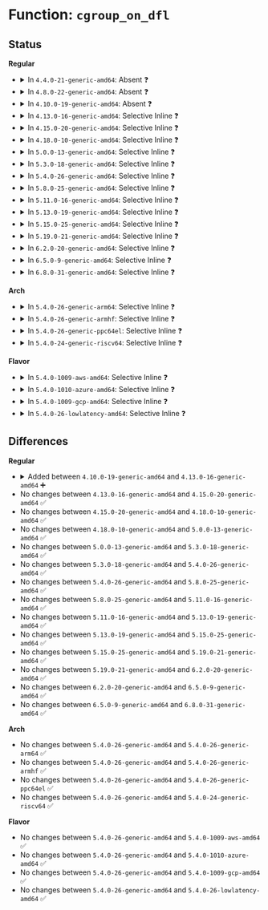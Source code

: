 # Function: <code>cgroup_on_dfl</code>

## Status
<b>Regular</b>
<ul>
<li>
<details>
<summary>In <code>4.4.0-21-generic-amd64</code>: Absent ❓</summary>

```json
{
  "name": "cgroup_on_dfl",
  "collision_type": "Unique Static",
  "inline_type": "Full",
  "funcs": [
    {
      "addr": 0,
      "name": "cgroup_on_dfl",
      "external": false,
      "loc": "kernel/cgroup.c:308",
      "file": "kernel/cgroup.c",
      "inline": "not declared, inlined",
      "caller_inline": [],
      "caller_func": []
    }
  ],
  "symbols": []
}
```
</details>
</li>
<li>
<details>
<summary>In <code>4.8.0-22-generic-amd64</code>: Absent ❓</summary>

```json
{
  "name": "cgroup_on_dfl",
  "collision_type": "Unique Static",
  "inline_type": "Full",
  "funcs": [
    {
      "addr": 18446744071580003718,
      "name": "cgroup_on_dfl",
      "external": false,
      "loc": "kernel/cgroup.c:325",
      "file": "kernel/cgroup.c",
      "inline": "not declared, inlined",
      "caller_inline": [
        "kernel/cgroup.c:cgroup_pidlist_next",
        "kernel/cgroup.c:cgroup_rename"
      ],
      "caller_func": []
    }
  ],
  "symbols": []
}
```
</details>
</li>
<li>
<details>
<summary>In <code>4.10.0-19-generic-amd64</code>: Absent ❓</summary>

```json
{
  "name": "cgroup_on_dfl",
  "collision_type": "Unique Static",
  "inline_type": "Full",
  "funcs": [
    {
      "addr": 18446744071580036163,
      "name": "cgroup_on_dfl",
      "external": false,
      "loc": "kernel/cgroup.c:328",
      "file": "kernel/cgroup.c",
      "inline": "not declared, inlined",
      "caller_inline": [
        "kernel/cgroup.c:cgroup_pidlist_next"
      ],
      "caller_func": []
    }
  ],
  "symbols": []
}
```
</details>
</li>
<li>
<details>
<summary>In <code>4.13.0-16-generic-amd64</code>: Selective Inline ❓</summary>

```c
bool cgroup_on_dfl(const struct cgroup * cgrp)
```

```json
{
  "name": "cgroup_on_dfl",
  "collision_type": "Unique Global",
  "inline_type": "Selective",
  "funcs": [
    {
      "addr": 18446744071580056904,
      "name": "cgroup_on_dfl",
      "external": true,
      "loc": "kernel/cgroup/cgroup.c:283",
      "file": "kernel/cgroup/cgroup.c",
      "inline": "not declared, inlined",
      "caller_inline": [
        "kernel/cgroup/cgroup.c:cgroup_mkdir"
      ],
      "caller_func": [
        "kernel/cgroup/cgroup-v1.c:cgroup_transfer_tasks"
      ]
    }
  ],
  "symbols": [
    {
      "addr": 18446744071580041024,
      "name": "cgroup_on_dfl",
      "section": ".text",
      "bind": "STB_GLOBAL",
      "size": 25
    }
  ]
}
```
</details>
</li>
<li>
<details>
<summary>In <code>4.15.0-20-generic-amd64</code>: Selective Inline ❓</summary>

```c
bool cgroup_on_dfl(const struct cgroup * cgrp)
```

```json
{
  "name": "cgroup_on_dfl",
  "collision_type": "Unique Global",
  "inline_type": "Selective",
  "funcs": [
    {
      "addr": 18446744071580088544,
      "name": "cgroup_on_dfl",
      "external": true,
      "loc": "kernel/cgroup/cgroup.c:288",
      "file": "kernel/cgroup/cgroup.c",
      "inline": "not declared, inlined",
      "caller_inline": [],
      "caller_func": [
        "kernel/cgroup/cgroup-v1.c:cgroup_transfer_tasks"
      ]
    }
  ],
  "symbols": [
    {
      "addr": 18446744071580088544,
      "name": "cgroup_on_dfl",
      "section": ".text",
      "bind": "STB_GLOBAL",
      "size": 25
    }
  ]
}
```
</details>
</li>
<li>
<details>
<summary>In <code>4.18.0-10-generic-amd64</code>: Selective Inline ❓</summary>

```c
bool cgroup_on_dfl(const struct cgroup * cgrp)
```

```json
{
  "name": "cgroup_on_dfl",
  "collision_type": "Unique Global",
  "inline_type": "Selective",
  "funcs": [
    {
      "addr": 18446744071580170091,
      "name": "cgroup_on_dfl",
      "external": true,
      "loc": "kernel/cgroup/cgroup.c:291",
      "file": "kernel/cgroup/cgroup.c",
      "inline": "not declared, inlined",
      "caller_inline": [
        "kernel/cgroup/cgroup.c:cgroup_get_from_fd",
        "kernel/cgroup/cgroup.c:proc_cgroup_show",
        "kernel/cgroup/cgroup.c:proc_cgroup_show",
        "kernel/cgroup/cgroup.c:cgroup_mkdir",
        "kernel/cgroup/cgroup.c:cgroup_mkdir",
        "kernel/cgroup/cgroup.c:cgroup_mkdir",
        "kernel/cgroup/cgroup.c:init_and_link_css",
        "kernel/cgroup/cgroup.c:css_release_work_fn",
        "kernel/cgroup/cgroup.c:css_free_rwork_fn",
        "kernel/cgroup/cgroup.c:cgroup_addrm_files",
        "kernel/cgroup/cgroup.c:cgroup_addrm_files",
        "kernel/cgroup/cgroup.c:cgroup_attach_task",
        "kernel/cgroup/cgroup.c:css_populate_dir",
        "kernel/cgroup/cgroup.c:css_clear_dir",
        "kernel/cgroup/cgroup.c:cgroup_file_name",
        "kernel/cgroup/cgroup.c:find_css_set",
        "kernel/cgroup/cgroup.c:cgroup_control"
      ],
      "caller_func": [
        "kernel/cgroup/cgroup-v1.c:cgroup_transfer_tasks"
      ]
    }
  ],
  "symbols": [
    {
      "addr": 18446744071580147136,
      "name": "cgroup_on_dfl",
      "section": ".text",
      "bind": "STB_GLOBAL",
      "size": 25
    }
  ]
}
```
</details>
</li>
<li>
<details>
<summary>In <code>5.0.0-13-generic-amd64</code>: Selective Inline ❓</summary>

```c
bool cgroup_on_dfl(const struct cgroup * cgrp)
```

```json
{
  "name": "cgroup_on_dfl",
  "collision_type": "Unique Global",
  "inline_type": "Selective",
  "funcs": [
    {
      "addr": 18446744071580217995,
      "name": "cgroup_on_dfl",
      "external": true,
      "loc": "kernel/cgroup/cgroup.c:296",
      "file": "kernel/cgroup/cgroup.c",
      "inline": "not declared, inlined",
      "caller_inline": [
        "kernel/cgroup/cgroup.c:cgroup_get_from_fd",
        "kernel/cgroup/cgroup.c:proc_cgroup_show",
        "kernel/cgroup/cgroup.c:proc_cgroup_show",
        "kernel/cgroup/cgroup.c:cgroup_mkdir",
        "kernel/cgroup/cgroup.c:cgroup_mkdir",
        "kernel/cgroup/cgroup.c:cgroup_mkdir",
        "kernel/cgroup/cgroup.c:init_and_link_css",
        "kernel/cgroup/cgroup.c:css_release_work_fn",
        "kernel/cgroup/cgroup.c:css_free_rwork_fn",
        "kernel/cgroup/cgroup.c:cgroup_addrm_files",
        "kernel/cgroup/cgroup.c:cgroup_addrm_files",
        "kernel/cgroup/cgroup.c:cgroup_attach_task",
        "kernel/cgroup/cgroup.c:css_populate_dir",
        "kernel/cgroup/cgroup.c:css_clear_dir",
        "kernel/cgroup/cgroup.c:cgroup_file_name",
        "kernel/cgroup/cgroup.c:find_css_set",
        "kernel/cgroup/cgroup.c:cgroup_control"
      ],
      "caller_func": [
        "kernel/cgroup/cgroup-v1.c:cgroup_transfer_tasks"
      ]
    }
  ],
  "symbols": [
    {
      "addr": 18446744071580194736,
      "name": "cgroup_on_dfl",
      "section": ".text",
      "bind": "STB_GLOBAL",
      "size": 25
    }
  ]
}
```
</details>
</li>
<li>
<details>
<summary>In <code>5.3.0-18-generic-amd64</code>: Selective Inline ❓</summary>

```c
bool cgroup_on_dfl(const struct cgroup * cgrp)
```

```json
{
  "name": "cgroup_on_dfl",
  "collision_type": "Unique Global",
  "inline_type": "Selective",
  "funcs": [
    {
      "addr": 18446744071580266365,
      "name": "cgroup_on_dfl",
      "external": true,
      "loc": "kernel/cgroup/cgroup.c:298",
      "file": "kernel/cgroup/cgroup.c",
      "inline": "not declared, inlined",
      "caller_inline": [
        "kernel/cgroup/cgroup.c:cgroup_get_from_fd",
        "kernel/cgroup/cgroup.c:proc_cgroup_show",
        "kernel/cgroup/cgroup.c:proc_cgroup_show",
        "kernel/cgroup/cgroup.c:cgroup_create",
        "kernel/cgroup/cgroup.c:cgroup_create",
        "kernel/cgroup/cgroup.c:cgroup_create",
        "kernel/cgroup/cgroup.c:init_and_link_css",
        "kernel/cgroup/cgroup.c:css_release_work_fn",
        "kernel/cgroup/cgroup.c:css_free_rwork_fn",
        "kernel/cgroup/cgroup.c:cgroup_addrm_files",
        "kernel/cgroup/cgroup.c:cgroup_addrm_files",
        "kernel/cgroup/cgroup.c:css_populate_dir",
        "kernel/cgroup/cgroup.c:css_clear_dir",
        "kernel/cgroup/cgroup.c:cgroup_file_name",
        "kernel/cgroup/cgroup.c:find_css_set",
        "kernel/cgroup/cgroup.c:cgroup_control"
      ],
      "caller_func": [
        "kernel/cgroup/cgroup-v1.c:cgroup_transfer_tasks"
      ]
    }
  ],
  "symbols": [
    {
      "addr": 18446744071580241392,
      "name": "cgroup_on_dfl",
      "section": ".text",
      "bind": "STB_GLOBAL",
      "size": 25
    }
  ]
}
```
</details>
</li>
<li>
<details>
<summary>In <code>5.4.0-26-generic-amd64</code>: Selective Inline ❓</summary>

```c
bool cgroup_on_dfl(const struct cgroup * cgrp)
```

```json
{
  "name": "cgroup_on_dfl",
  "collision_type": "Unique Global",
  "inline_type": "Selective",
  "funcs": [
    {
      "addr": 18446744071580314669,
      "name": "cgroup_on_dfl",
      "external": true,
      "loc": "kernel/cgroup/cgroup.c:298",
      "file": "kernel/cgroup/cgroup.c",
      "inline": "not declared, inlined",
      "caller_inline": [
        "kernel/cgroup/cgroup.c:cgroup_get_from_fd",
        "kernel/cgroup/cgroup.c:proc_cgroup_show",
        "kernel/cgroup/cgroup.c:proc_cgroup_show",
        "kernel/cgroup/cgroup.c:cgroup_create",
        "kernel/cgroup/cgroup.c:cgroup_create",
        "kernel/cgroup/cgroup.c:cgroup_create",
        "kernel/cgroup/cgroup.c:init_and_link_css",
        "kernel/cgroup/cgroup.c:css_release_work_fn",
        "kernel/cgroup/cgroup.c:css_free_rwork_fn",
        "kernel/cgroup/cgroup.c:cgroup_addrm_files",
        "kernel/cgroup/cgroup.c:cgroup_addrm_files",
        "kernel/cgroup/cgroup.c:css_populate_dir",
        "kernel/cgroup/cgroup.c:css_clear_dir",
        "kernel/cgroup/cgroup.c:cgroup_file_name",
        "kernel/cgroup/cgroup.c:find_css_set",
        "kernel/cgroup/cgroup.c:cgroup_control"
      ],
      "caller_func": [
        "kernel/cgroup/cgroup-v1.c:cgroup_transfer_tasks"
      ]
    }
  ],
  "symbols": [
    {
      "addr": 18446744071580289568,
      "name": "cgroup_on_dfl",
      "section": ".text",
      "bind": "STB_GLOBAL",
      "size": 25
    }
  ]
}
```
</details>
</li>
<li>
<details>
<summary>In <code>5.8.0-25-generic-amd64</code>: Selective Inline ❓</summary>

```c
bool cgroup_on_dfl(const struct cgroup * cgrp)
```

```json
{
  "name": "cgroup_on_dfl",
  "collision_type": "Unique Global",
  "inline_type": "Selective",
  "funcs": [
    {
      "addr": 18446744071580386106,
      "name": "cgroup_on_dfl",
      "external": true,
      "loc": "kernel/cgroup/cgroup.c:291",
      "file": "kernel/cgroup/cgroup.c",
      "inline": "not declared, inlined",
      "caller_inline": [
        "kernel/cgroup/cgroup.c:cgroup_get_from_fd",
        "kernel/cgroup/cgroup.c:cgroup_css_set_fork",
        "kernel/cgroup/cgroup.c:cgroup_css_set_fork",
        "kernel/cgroup/cgroup.c:proc_cgroup_show",
        "kernel/cgroup/cgroup.c:proc_cgroup_show",
        "kernel/cgroup/cgroup.c:cgroup_create",
        "kernel/cgroup/cgroup.c:cgroup_create",
        "kernel/cgroup/cgroup.c:cgroup_create",
        "kernel/cgroup/cgroup.c:init_and_link_css",
        "kernel/cgroup/cgroup.c:css_release_work_fn",
        "kernel/cgroup/cgroup.c:css_free_rwork_fn",
        "kernel/cgroup/cgroup.c:cgroup_threads_write",
        "kernel/cgroup/cgroup.c:cgroup_procs_write",
        "kernel/cgroup/cgroup.c:cgroup_addrm_files",
        "kernel/cgroup/cgroup.c:cgroup_addrm_files",
        "kernel/cgroup/cgroup.c:css_populate_dir",
        "kernel/cgroup/cgroup.c:css_clear_dir",
        "kernel/cgroup/cgroup.c:cgroup_file_name",
        "kernel/cgroup/cgroup.c:link_css_set",
        "kernel/cgroup/cgroup.c:compare_css_sets"
      ],
      "caller_func": [
        "kernel/cgroup/cgroup-v1.c:cgroup_transfer_tasks"
      ]
    }
  ],
  "symbols": [
    {
      "addr": 18446744071580361104,
      "name": "cgroup_on_dfl",
      "section": ".text",
      "bind": "STB_GLOBAL",
      "size": 25
    }
  ]
}
```
</details>
</li>
<li>
<details>
<summary>In <code>5.11.0-16-generic-amd64</code>: Selective Inline ❓</summary>

```c
bool cgroup_on_dfl(const struct cgroup * cgrp)
```

```json
{
  "name": "cgroup_on_dfl",
  "collision_type": "Unique Global",
  "inline_type": "Selective",
  "funcs": [
    {
      "addr": 18446744071580373098,
      "name": "cgroup_on_dfl",
      "external": true,
      "loc": "kernel/cgroup/cgroup.c:288",
      "file": "kernel/cgroup/cgroup.c",
      "inline": "not declared, inlined",
      "caller_inline": [
        "kernel/cgroup/cgroup.c:cgroup_get_from_fd",
        "kernel/cgroup/cgroup.c:cgroup_css_set_fork",
        "kernel/cgroup/cgroup.c:cgroup_css_set_fork",
        "kernel/cgroup/cgroup.c:proc_cgroup_show",
        "kernel/cgroup/cgroup.c:proc_cgroup_show",
        "kernel/cgroup/cgroup.c:cgroup_create",
        "kernel/cgroup/cgroup.c:cgroup_create",
        "kernel/cgroup/cgroup.c:cgroup_create",
        "kernel/cgroup/cgroup.c:init_and_link_css",
        "kernel/cgroup/cgroup.c:css_release_work_fn",
        "kernel/cgroup/cgroup.c:css_free_rwork_fn",
        "kernel/cgroup/cgroup.c:cgroup_threads_write",
        "kernel/cgroup/cgroup.c:cgroup_procs_write",
        "kernel/cgroup/cgroup.c:cgroup_addrm_files",
        "kernel/cgroup/cgroup.c:cgroup_addrm_files",
        "kernel/cgroup/cgroup.c:css_populate_dir",
        "kernel/cgroup/cgroup.c:css_clear_dir",
        "kernel/cgroup/cgroup.c:cgroup_file_name",
        "kernel/cgroup/cgroup.c:link_css_set",
        "kernel/cgroup/cgroup.c:compare_css_sets"
      ],
      "caller_func": [
        "kernel/cgroup/cgroup-v1.c:cgroup_transfer_tasks"
      ]
    }
  ],
  "symbols": [
    {
      "addr": 18446744071580347872,
      "name": "cgroup_on_dfl",
      "section": ".text",
      "bind": "STB_GLOBAL",
      "size": 25
    }
  ]
}
```
</details>
</li>
<li>
<details>
<summary>In <code>5.13.0-19-generic-amd64</code>: Selective Inline ❓</summary>

```c
bool cgroup_on_dfl(const struct cgroup * cgrp)
```

```json
{
  "name": "cgroup_on_dfl",
  "collision_type": "Unique Global",
  "inline_type": "Selective",
  "funcs": [
    {
      "addr": 18446744071580375978,
      "name": "cgroup_on_dfl",
      "external": true,
      "loc": "kernel/cgroup/cgroup.c:288",
      "file": "kernel/cgroup/cgroup.c",
      "inline": "not declared, inlined",
      "caller_inline": [
        "kernel/cgroup/cgroup.c:cgroup_get_from_fd",
        "kernel/cgroup/cgroup.c:cgroup_css_set_fork",
        "kernel/cgroup/cgroup.c:proc_cgroup_show",
        "kernel/cgroup/cgroup.c:proc_cgroup_show",
        "kernel/cgroup/cgroup.c:cgroup_create",
        "kernel/cgroup/cgroup.c:cgroup_addrm_files",
        "kernel/cgroup/cgroup.c:cgroup_addrm_files",
        "kernel/cgroup/cgroup.c:cgroup_setup_root",
        "kernel/cgroup/cgroup.c:css_populate_dir",
        "kernel/cgroup/cgroup.c:css_clear_dir",
        "kernel/cgroup/cgroup.c:cgroup_file_name",
        "kernel/cgroup/cgroup.c:find_existing_css_set"
      ],
      "caller_func": [
        "kernel/cgroup/cgroup-v1.c:cgroup_transfer_tasks"
      ]
    }
  ],
  "symbols": [
    {
      "addr": 18446744071580350992,
      "name": "cgroup_on_dfl",
      "section": ".text",
      "bind": "STB_GLOBAL",
      "size": 25
    }
  ]
}
```
</details>
</li>
<li>
<details>
<summary>In <code>5.15.0-25-generic-amd64</code>: Selective Inline ❓</summary>

```c
bool cgroup_on_dfl(const struct cgroup * cgrp)
```

```json
{
  "name": "cgroup_on_dfl",
  "collision_type": "Unique Global",
  "inline_type": "Selective",
  "funcs": [
    {
      "addr": 18446744071580537242,
      "name": "cgroup_on_dfl",
      "external": true,
      "loc": "kernel/cgroup/cgroup.c:312",
      "file": "kernel/cgroup/cgroup.c",
      "inline": "not declared, inlined",
      "caller_inline": [
        "kernel/cgroup/cgroup.c:cgroup_get_from_fd",
        "kernel/cgroup/cgroup.c:cgroup_css_set_fork",
        "kernel/cgroup/cgroup.c:proc_cgroup_show",
        "kernel/cgroup/cgroup.c:proc_cgroup_show",
        "kernel/cgroup/cgroup.c:cgroup_create",
        "kernel/cgroup/cgroup.c:cgroup_addrm_files",
        "kernel/cgroup/cgroup.c:cgroup_addrm_files",
        "kernel/cgroup/cgroup.c:cgroup_setup_root",
        "kernel/cgroup/cgroup.c:css_populate_dir",
        "kernel/cgroup/cgroup.c:css_clear_dir",
        "kernel/cgroup/cgroup.c:cgroup_file_name",
        "kernel/cgroup/cgroup.c:find_existing_css_set"
      ],
      "caller_func": [
        "kernel/cgroup/cgroup-v1.c:cgroup_transfer_tasks"
      ]
    }
  ],
  "symbols": [
    {
      "addr": 18446744071580507776,
      "name": "cgroup_on_dfl",
      "section": ".text",
      "bind": "STB_GLOBAL",
      "size": 25
    }
  ]
}
```
</details>
</li>
<li>
<details>
<summary>In <code>5.19.0-21-generic-amd64</code>: Selective Inline ❓</summary>

```c
bool cgroup_on_dfl(const struct cgroup * cgrp)
```

```json
{
  "name": "cgroup_on_dfl",
  "collision_type": "Unique Global",
  "inline_type": "Selective",
  "funcs": [
    {
      "addr": 18446744071580734665,
      "name": "cgroup_on_dfl",
      "external": true,
      "loc": "kernel/cgroup/cgroup.c:313",
      "file": "kernel/cgroup/cgroup.c",
      "inline": "not declared, inlined",
      "caller_inline": [
        "kernel/cgroup/cgroup.c:cgroup_get_from_fd",
        "kernel/cgroup/cgroup.c:cgroup_css_set_fork",
        "kernel/cgroup/cgroup.c:proc_cgroup_show",
        "kernel/cgroup/cgroup.c:proc_cgroup_show",
        "kernel/cgroup/cgroup.c:cgroup_create",
        "kernel/cgroup/cgroup.c:cgroup_addrm_files",
        "kernel/cgroup/cgroup.c:cgroup_addrm_files",
        "kernel/cgroup/cgroup.c:cgroup_subtree_control_write",
        "kernel/cgroup/cgroup.c:cgroup_propagate_control",
        "kernel/cgroup/cgroup.c:cgroup_controllers_show",
        "kernel/cgroup/cgroup.c:css_populate_dir",
        "kernel/cgroup/cgroup.c:css_clear_dir",
        "kernel/cgroup/cgroup.c:cgroup_file_name",
        "kernel/cgroup/cgroup.c:link_css_set",
        "kernel/cgroup/cgroup.c:find_existing_css_set"
      ],
      "caller_func": [
        "kernel/cgroup/cgroup-v1.c:cgroup_transfer_tasks"
      ]
    }
  ],
  "symbols": [
    {
      "addr": 18446744071580704080,
      "name": "cgroup_on_dfl",
      "section": ".text",
      "bind": "STB_GLOBAL",
      "size": 31
    }
  ]
}
```
</details>
</li>
<li>
<details>
<summary>In <code>6.2.0-20-generic-amd64</code>: Selective Inline ❓</summary>

```c
bool cgroup_on_dfl(const struct cgroup * cgrp)
```

```json
{
  "name": "cgroup_on_dfl",
  "collision_type": "Unique Global",
  "inline_type": "Selective",
  "funcs": [
    {
      "addr": 18446744071581010611,
      "name": "cgroup_on_dfl",
      "external": true,
      "loc": "kernel/cgroup/cgroup.c:318",
      "file": "kernel/cgroup/cgroup.c",
      "inline": "not declared, inlined",
      "caller_inline": [
        "kernel/cgroup/cgroup.c:cgroup_get_from_fd",
        "kernel/cgroup/cgroup.c:cgroup_css_set_fork",
        "kernel/cgroup/cgroup.c:proc_cgroup_show",
        "kernel/cgroup/cgroup.c:proc_cgroup_show",
        "kernel/cgroup/cgroup.c:cgroup_create",
        "kernel/cgroup/cgroup.c:cgroup_addrm_files",
        "kernel/cgroup/cgroup.c:cgroup_addrm_files",
        "kernel/cgroup/cgroup.c:cgroup_subtree_control_write",
        "kernel/cgroup/cgroup.c:cgroup_propagate_control",
        "kernel/cgroup/cgroup.c:cgroup_controllers_show",
        "kernel/cgroup/cgroup.c:css_populate_dir",
        "kernel/cgroup/cgroup.c:css_clear_dir",
        "kernel/cgroup/cgroup.c:cgroup_file_name",
        "kernel/cgroup/cgroup.c:link_css_set",
        "kernel/cgroup/cgroup.c:find_existing_css_set"
      ],
      "caller_func": [
        "kernel/cgroup/cgroup-v1.c:cgroup_transfer_tasks"
      ]
    }
  ],
  "symbols": [
    {
      "addr": 18446744071580977056,
      "name": "cgroup_on_dfl",
      "section": ".text",
      "bind": "STB_GLOBAL",
      "size": 31
    }
  ]
}
```
</details>
</li>
<li>
<details>
<summary>In <code>6.5.0-9-generic-amd64</code>: Selective Inline ❓</summary>

```c
bool cgroup_on_dfl(const struct cgroup * cgrp)
```

```json
{
  "name": "cgroup_on_dfl",
  "collision_type": "Unique Global",
  "inline_type": "Selective",
  "funcs": [
    {
      "addr": 18446744071581099370,
      "name": "cgroup_on_dfl",
      "external": true,
      "loc": "kernel/cgroup/cgroup.c:317",
      "file": "kernel/cgroup/cgroup.c",
      "inline": "not declared, inlined",
      "caller_inline": [
        "kernel/cgroup/cgroup.c:cgroup_get_from_fd",
        "kernel/cgroup/cgroup.c:cgroup_css_set_fork",
        "kernel/cgroup/cgroup.c:proc_cgroup_show",
        "kernel/cgroup/cgroup.c:proc_cgroup_show",
        "kernel/cgroup/cgroup.c:cgroup_create",
        "kernel/cgroup/cgroup.c:cgroup_addrm_files",
        "kernel/cgroup/cgroup.c:cgroup_addrm_files",
        "kernel/cgroup/cgroup.c:cgroup_subtree_control_write",
        "kernel/cgroup/cgroup.c:cgroup_propagate_control",
        "kernel/cgroup/cgroup.c:cgroup_controllers_show",
        "kernel/cgroup/cgroup.c:css_populate_dir",
        "kernel/cgroup/cgroup.c:css_clear_dir",
        "kernel/cgroup/cgroup.c:cgroup_file_name",
        "kernel/cgroup/cgroup.c:link_css_set",
        "kernel/cgroup/cgroup.c:find_existing_css_set"
      ],
      "caller_func": [
        "kernel/cgroup/cgroup-v1.c:cgroup_transfer_tasks"
      ]
    }
  ],
  "symbols": [
    {
      "addr": 18446744071581065040,
      "name": "cgroup_on_dfl",
      "section": ".text",
      "bind": "STB_GLOBAL",
      "size": 31
    }
  ]
}
```
</details>
</li>
<li>
<details>
<summary>In <code>6.8.0-31-generic-amd64</code>: Selective Inline ❓</summary>

```c
bool cgroup_on_dfl(const struct cgroup * cgrp)
```

```json
{
  "name": "cgroup_on_dfl",
  "collision_type": "Unique Global",
  "inline_type": "Selective",
  "funcs": [
    {
      "addr": 18446744071581196794,
      "name": "cgroup_on_dfl",
      "external": true,
      "loc": "kernel/cgroup/cgroup.c:319",
      "file": "kernel/cgroup/cgroup.c",
      "inline": "not declared, inlined",
      "caller_inline": [
        "kernel/cgroup/cgroup.c:cgroup_get_from_fd",
        "kernel/cgroup/cgroup.c:cgroup_css_set_fork",
        "kernel/cgroup/cgroup.c:proc_cgroup_show",
        "kernel/cgroup/cgroup.c:proc_cgroup_show",
        "kernel/cgroup/cgroup.c:cgroup_create",
        "kernel/cgroup/cgroup.c:cgroup_addrm_files",
        "kernel/cgroup/cgroup.c:cgroup_addrm_files",
        "kernel/cgroup/cgroup.c:cgroup_subtree_control_write",
        "kernel/cgroup/cgroup.c:cgroup_propagate_control",
        "kernel/cgroup/cgroup.c:cgroup_controllers_show",
        "kernel/cgroup/cgroup.c:css_populate_dir",
        "kernel/cgroup/cgroup.c:css_clear_dir",
        "kernel/cgroup/cgroup.c:cgroup_file_name",
        "kernel/cgroup/cgroup.c:link_css_set",
        "kernel/cgroup/cgroup.c:find_existing_css_set"
      ],
      "caller_func": [
        "kernel/cgroup/cgroup-v1.c:cgroup_transfer_tasks"
      ]
    }
  ],
  "symbols": [
    {
      "addr": 18446744071581162416,
      "name": "cgroup_on_dfl",
      "section": ".text",
      "bind": "STB_GLOBAL",
      "size": 31
    }
  ]
}
```
</details>
</li>
</ul>
<b>Arch</b>
<ul>
<li>
<details>
<summary>In <code>5.4.0-26-generic-arm64</code>: Selective Inline ❓</summary>

```c
bool cgroup_on_dfl(const struct cgroup * cgrp)
```

```json
{
  "name": "cgroup_on_dfl",
  "collision_type": "Unique Global",
  "inline_type": "Selective",
  "funcs": [
    {
      "addr": 18446603336491567716,
      "name": "cgroup_on_dfl",
      "external": true,
      "loc": "kernel/cgroup/cgroup.c:298",
      "file": "kernel/cgroup/cgroup.c",
      "inline": "not declared, inlined",
      "caller_inline": [
        "kernel/cgroup/cgroup.c:cgroup_get_from_fd",
        "kernel/cgroup/cgroup.c:proc_cgroup_show",
        "kernel/cgroup/cgroup.c:proc_cgroup_show",
        "kernel/cgroup/cgroup.c:cgroup_create",
        "kernel/cgroup/cgroup.c:cgroup_create",
        "kernel/cgroup/cgroup.c:cgroup_create",
        "kernel/cgroup/cgroup.c:init_and_link_css",
        "kernel/cgroup/cgroup.c:css_release_work_fn",
        "kernel/cgroup/cgroup.c:css_free_rwork_fn",
        "kernel/cgroup/cgroup.c:cgroup_addrm_files",
        "kernel/cgroup/cgroup.c:cgroup_addrm_files",
        "kernel/cgroup/cgroup.c:cgroup_attach_task",
        "kernel/cgroup/cgroup.c:css_populate_dir",
        "kernel/cgroup/cgroup.c:css_clear_dir",
        "kernel/cgroup/cgroup.c:cgroup_file_name",
        "kernel/cgroup/cgroup.c:find_css_set",
        "kernel/cgroup/cgroup.c:cgroup_control"
      ],
      "caller_func": [
        "kernel/cgroup/cgroup-v1.c:cgroup_transfer_tasks"
      ]
    }
  ],
  "symbols": [
    {
      "addr": 18446603336491539200,
      "name": "cgroup_on_dfl",
      "section": ".text",
      "bind": "STB_GLOBAL",
      "size": 56
    }
  ]
}
```
</details>
</li>
<li>
<details>
<summary>In <code>5.4.0-26-generic-armhf</code>: Selective Inline ❓</summary>

```c
bool cgroup_on_dfl(const struct cgroup * cgrp)
```

```json
{
  "name": "cgroup_on_dfl",
  "collision_type": "Unique Global",
  "inline_type": "Selective",
  "funcs": [
    {
      "addr": 3225532048,
      "name": "cgroup_on_dfl",
      "external": true,
      "loc": "kernel/cgroup/cgroup.c:298",
      "file": "kernel/cgroup/cgroup.c",
      "inline": "not declared, inlined",
      "caller_inline": [
        "kernel/cgroup/cgroup.c:cgroup_get_from_fd",
        "kernel/cgroup/cgroup.c:proc_cgroup_show",
        "kernel/cgroup/cgroup.c:proc_cgroup_show",
        "kernel/cgroup/cgroup.c:cgroup_create",
        "kernel/cgroup/cgroup.c:cgroup_create",
        "kernel/cgroup/cgroup.c:cgroup_create",
        "kernel/cgroup/cgroup.c:init_and_link_css",
        "kernel/cgroup/cgroup.c:css_release_work_fn",
        "kernel/cgroup/cgroup.c:css_free_rwork_fn",
        "kernel/cgroup/cgroup.c:cgroup_addrm_files",
        "kernel/cgroup/cgroup.c:cgroup_addrm_files",
        "kernel/cgroup/cgroup.c:css_visible",
        "kernel/cgroup/cgroup.c:cgroup_attach_task",
        "kernel/cgroup/cgroup.c:css_populate_dir",
        "kernel/cgroup/cgroup.c:css_clear_dir",
        "kernel/cgroup/cgroup.c:cgroup_file_name",
        "kernel/cgroup/cgroup.c:find_css_set",
        "kernel/cgroup/cgroup.c:cgroup_control"
      ],
      "caller_func": [
        "kernel/cgroup/cgroup-v1.c:cgroup_transfer_tasks"
      ]
    }
  ],
  "symbols": [
    {
      "addr": 3225504452,
      "name": "cgroup_on_dfl",
      "section": ".text",
      "bind": "STB_GLOBAL",
      "size": 48
    }
  ]
}
```
</details>
</li>
<li>
<details>
<summary>In <code>5.4.0-26-generic-ppc64el</code>: Selective Inline ❓</summary>

```c
bool cgroup_on_dfl(const struct cgroup * cgrp)
```

```json
{
  "name": "cgroup_on_dfl",
  "collision_type": "Unique Global",
  "inline_type": "Selective",
  "funcs": [
    {
      "addr": 13835058055284546836,
      "name": "cgroup_on_dfl",
      "external": true,
      "loc": "kernel/cgroup/cgroup.c:298",
      "file": "kernel/cgroup/cgroup.c",
      "inline": "not declared, inlined",
      "caller_inline": [
        "kernel/cgroup/cgroup.c:cgroup_get_from_fd",
        "kernel/cgroup/cgroup.c:proc_cgroup_show",
        "kernel/cgroup/cgroup.c:proc_cgroup_show",
        "kernel/cgroup/cgroup.c:cgroup_mkdir",
        "kernel/cgroup/cgroup.c:cgroup_mkdir",
        "kernel/cgroup/cgroup.c:cgroup_mkdir",
        "kernel/cgroup/cgroup.c:init_and_link_css",
        "kernel/cgroup/cgroup.c:css_release_work_fn",
        "kernel/cgroup/cgroup.c:css_free_rwork_fn",
        "kernel/cgroup/cgroup.c:cgroup_addrm_files",
        "kernel/cgroup/cgroup.c:cgroup_addrm_files",
        "kernel/cgroup/cgroup.c:css_populate_dir",
        "kernel/cgroup/cgroup.c:css_clear_dir",
        "kernel/cgroup/cgroup.c:cgroup_file_name",
        "kernel/cgroup/cgroup.c:find_css_set",
        "kernel/cgroup/cgroup.c:link_css_set",
        "kernel/cgroup/cgroup.c:cgroup_control"
      ],
      "caller_func": [
        "kernel/cgroup/cgroup-v1.c:cgroup_transfer_tasks"
      ]
    }
  ],
  "symbols": [
    {
      "addr": 13835058055284508128,
      "name": "cgroup_on_dfl",
      "section": ".text",
      "bind": "STB_GLOBAL",
      "size": 44
    }
  ]
}
```
</details>
</li>
<li>
<details>
<summary>In <code>5.4.0-24-generic-riscv64</code>: Selective Inline ❓</summary>

```c
bool cgroup_on_dfl(const struct cgroup * cgrp)
```

```json
{
  "name": "cgroup_on_dfl",
  "collision_type": "Unique Global",
  "inline_type": "Selective",
  "funcs": [
    {
      "addr": 18446743936271981080,
      "name": "cgroup_on_dfl",
      "external": true,
      "loc": "kernel/cgroup/cgroup.c:298",
      "file": "kernel/cgroup/cgroup.c",
      "inline": "not declared, inlined",
      "caller_inline": [
        "kernel/cgroup/cgroup.c:cgroup_get_from_fd",
        "kernel/cgroup/cgroup.c:proc_cgroup_show",
        "kernel/cgroup/cgroup.c:proc_cgroup_show",
        "kernel/cgroup/cgroup.c:cgroup_create",
        "kernel/cgroup/cgroup.c:cgroup_create",
        "kernel/cgroup/cgroup.c:cgroup_create",
        "kernel/cgroup/cgroup.c:init_and_link_css",
        "kernel/cgroup/cgroup.c:css_release_work_fn",
        "kernel/cgroup/cgroup.c:css_free_rwork_fn",
        "kernel/cgroup/cgroup.c:cgroup_addrm_files",
        "kernel/cgroup/cgroup.c:cgroup_addrm_files",
        "kernel/cgroup/cgroup.c:cgroup_attach_task",
        "kernel/cgroup/cgroup.c:css_populate_dir",
        "kernel/cgroup/cgroup.c:css_clear_dir"
      ],
      "caller_func": [
        "kernel/cgroup/cgroup-v1.c:cgroup_transfer_tasks"
      ]
    }
  ],
  "symbols": [
    {
      "addr": 18446743936271955418,
      "name": "cgroup_on_dfl",
      "section": ".text",
      "bind": "STB_GLOBAL",
      "size": 50
    }
  ]
}
```
</details>
</li>
</ul>
<b>Flavor</b>
<ul>
<li>
<details>
<summary>In <code>5.4.0-1009-aws-amd64</code>: Selective Inline ❓</summary>

```c
bool cgroup_on_dfl(const struct cgroup * cgrp)
```

```json
{
  "name": "cgroup_on_dfl",
  "collision_type": "Unique Global",
  "inline_type": "Selective",
  "funcs": [
    {
      "addr": 18446744071580283469,
      "name": "cgroup_on_dfl",
      "external": true,
      "loc": "kernel/cgroup/cgroup.c:298",
      "file": "kernel/cgroup/cgroup.c",
      "inline": "not declared, inlined",
      "caller_inline": [
        "kernel/cgroup/cgroup.c:cgroup_get_from_fd",
        "kernel/cgroup/cgroup.c:proc_cgroup_show",
        "kernel/cgroup/cgroup.c:proc_cgroup_show",
        "kernel/cgroup/cgroup.c:cgroup_create",
        "kernel/cgroup/cgroup.c:cgroup_create",
        "kernel/cgroup/cgroup.c:cgroup_create",
        "kernel/cgroup/cgroup.c:init_and_link_css",
        "kernel/cgroup/cgroup.c:css_release_work_fn",
        "kernel/cgroup/cgroup.c:css_free_rwork_fn",
        "kernel/cgroup/cgroup.c:cgroup_addrm_files",
        "kernel/cgroup/cgroup.c:cgroup_addrm_files",
        "kernel/cgroup/cgroup.c:css_populate_dir",
        "kernel/cgroup/cgroup.c:css_clear_dir",
        "kernel/cgroup/cgroup.c:cgroup_file_name",
        "kernel/cgroup/cgroup.c:find_css_set",
        "kernel/cgroup/cgroup.c:cgroup_control"
      ],
      "caller_func": [
        "kernel/cgroup/cgroup-v1.c:cgroup_transfer_tasks"
      ]
    }
  ],
  "symbols": [
    {
      "addr": 18446744071580258368,
      "name": "cgroup_on_dfl",
      "section": ".text",
      "bind": "STB_GLOBAL",
      "size": 25
    }
  ]
}
```
</details>
</li>
<li>
<details>
<summary>In <code>5.4.0-1010-azure-amd64</code>: Selective Inline ❓</summary>

```c
bool cgroup_on_dfl(const struct cgroup * cgrp)
```

```json
{
  "name": "cgroup_on_dfl",
  "collision_type": "Unique Global",
  "inline_type": "Selective",
  "funcs": [
    {
      "addr": 18446744071580230877,
      "name": "cgroup_on_dfl",
      "external": true,
      "loc": "kernel/cgroup/cgroup.c:298",
      "file": "kernel/cgroup/cgroup.c",
      "inline": "not declared, inlined",
      "caller_inline": [
        "kernel/cgroup/cgroup.c:cgroup_get_from_fd",
        "kernel/cgroup/cgroup.c:proc_cgroup_show",
        "kernel/cgroup/cgroup.c:proc_cgroup_show",
        "kernel/cgroup/cgroup.c:cgroup_create",
        "kernel/cgroup/cgroup.c:cgroup_create",
        "kernel/cgroup/cgroup.c:cgroup_create",
        "kernel/cgroup/cgroup.c:init_and_link_css",
        "kernel/cgroup/cgroup.c:css_release_work_fn",
        "kernel/cgroup/cgroup.c:css_free_rwork_fn",
        "kernel/cgroup/cgroup.c:cgroup_addrm_files",
        "kernel/cgroup/cgroup.c:cgroup_addrm_files",
        "kernel/cgroup/cgroup.c:css_populate_dir",
        "kernel/cgroup/cgroup.c:css_clear_dir",
        "kernel/cgroup/cgroup.c:cgroup_file_name",
        "kernel/cgroup/cgroup.c:find_css_set",
        "kernel/cgroup/cgroup.c:cgroup_control"
      ],
      "caller_func": [
        "kernel/cgroup/cgroup-v1.c:cgroup_transfer_tasks"
      ]
    }
  ],
  "symbols": [
    {
      "addr": 18446744071580205904,
      "name": "cgroup_on_dfl",
      "section": ".text",
      "bind": "STB_GLOBAL",
      "size": 25
    }
  ]
}
```
</details>
</li>
<li>
<details>
<summary>In <code>5.4.0-1009-gcp-amd64</code>: Selective Inline ❓</summary>

```c
bool cgroup_on_dfl(const struct cgroup * cgrp)
```

```json
{
  "name": "cgroup_on_dfl",
  "collision_type": "Unique Global",
  "inline_type": "Selective",
  "funcs": [
    {
      "addr": 18446744071580274717,
      "name": "cgroup_on_dfl",
      "external": true,
      "loc": "kernel/cgroup/cgroup.c:298",
      "file": "kernel/cgroup/cgroup.c",
      "inline": "not declared, inlined",
      "caller_inline": [
        "kernel/cgroup/cgroup.c:cgroup_get_from_fd",
        "kernel/cgroup/cgroup.c:proc_cgroup_show",
        "kernel/cgroup/cgroup.c:proc_cgroup_show",
        "kernel/cgroup/cgroup.c:cgroup_create",
        "kernel/cgroup/cgroup.c:cgroup_create",
        "kernel/cgroup/cgroup.c:cgroup_create",
        "kernel/cgroup/cgroup.c:init_and_link_css",
        "kernel/cgroup/cgroup.c:css_release_work_fn",
        "kernel/cgroup/cgroup.c:css_free_rwork_fn",
        "kernel/cgroup/cgroup.c:cgroup_addrm_files",
        "kernel/cgroup/cgroup.c:cgroup_addrm_files",
        "kernel/cgroup/cgroup.c:css_populate_dir",
        "kernel/cgroup/cgroup.c:css_clear_dir",
        "kernel/cgroup/cgroup.c:cgroup_file_name",
        "kernel/cgroup/cgroup.c:find_css_set",
        "kernel/cgroup/cgroup.c:cgroup_control"
      ],
      "caller_func": [
        "kernel/cgroup/cgroup-v1.c:cgroup_transfer_tasks"
      ]
    }
  ],
  "symbols": [
    {
      "addr": 18446744071580249616,
      "name": "cgroup_on_dfl",
      "section": ".text",
      "bind": "STB_GLOBAL",
      "size": 25
    }
  ]
}
```
</details>
</li>
<li>
<details>
<summary>In <code>5.4.0-26-lowlatency-amd64</code>: Selective Inline ❓</summary>

```c
bool cgroup_on_dfl(const struct cgroup * cgrp)
```

```json
{
  "name": "cgroup_on_dfl",
  "collision_type": "Unique Global",
  "inline_type": "Selective",
  "funcs": [
    {
      "addr": 18446744071580328285,
      "name": "cgroup_on_dfl",
      "external": true,
      "loc": "kernel/cgroup/cgroup.c:298",
      "file": "kernel/cgroup/cgroup.c",
      "inline": "not declared, inlined",
      "caller_inline": [
        "kernel/cgroup/cgroup.c:cgroup_get_from_fd",
        "kernel/cgroup/cgroup.c:proc_cgroup_show",
        "kernel/cgroup/cgroup.c:proc_cgroup_show",
        "kernel/cgroup/cgroup.c:cgroup_create",
        "kernel/cgroup/cgroup.c:cgroup_create",
        "kernel/cgroup/cgroup.c:cgroup_create",
        "kernel/cgroup/cgroup.c:init_and_link_css",
        "kernel/cgroup/cgroup.c:css_release_work_fn",
        "kernel/cgroup/cgroup.c:css_free_rwork_fn",
        "kernel/cgroup/cgroup.c:cgroup_addrm_files",
        "kernel/cgroup/cgroup.c:cgroup_addrm_files",
        "kernel/cgroup/cgroup.c:css_populate_dir",
        "kernel/cgroup/cgroup.c:css_clear_dir",
        "kernel/cgroup/cgroup.c:cgroup_file_name",
        "kernel/cgroup/cgroup.c:find_css_set",
        "kernel/cgroup/cgroup.c:cgroup_control"
      ],
      "caller_func": [
        "kernel/cgroup/cgroup-v1.c:cgroup_transfer_tasks"
      ]
    }
  ],
  "symbols": [
    {
      "addr": 18446744071580302800,
      "name": "cgroup_on_dfl",
      "section": ".text",
      "bind": "STB_GLOBAL",
      "size": 25
    }
  ]
}
```
</details>
</li>
</ul>

## Differences
<b>Regular</b>
<ul>
<li>
<details>
<summary>Added between <code>4.10.0-19-generic-amd64</code> and <code>4.13.0-16-generic-amd64</code> ➕</summary>

```c
bool cgroup_on_dfl(const struct cgroup * cgrp)
```
</details>
</li>
<li>
No changes between <code>4.13.0-16-generic-amd64</code> and <code>4.15.0-20-generic-amd64</code> ✅
</li>
<li>
No changes between <code>4.15.0-20-generic-amd64</code> and <code>4.18.0-10-generic-amd64</code> ✅
</li>
<li>
No changes between <code>4.18.0-10-generic-amd64</code> and <code>5.0.0-13-generic-amd64</code> ✅
</li>
<li>
No changes between <code>5.0.0-13-generic-amd64</code> and <code>5.3.0-18-generic-amd64</code> ✅
</li>
<li>
No changes between <code>5.3.0-18-generic-amd64</code> and <code>5.4.0-26-generic-amd64</code> ✅
</li>
<li>
No changes between <code>5.4.0-26-generic-amd64</code> and <code>5.8.0-25-generic-amd64</code> ✅
</li>
<li>
No changes between <code>5.8.0-25-generic-amd64</code> and <code>5.11.0-16-generic-amd64</code> ✅
</li>
<li>
No changes between <code>5.11.0-16-generic-amd64</code> and <code>5.13.0-19-generic-amd64</code> ✅
</li>
<li>
No changes between <code>5.13.0-19-generic-amd64</code> and <code>5.15.0-25-generic-amd64</code> ✅
</li>
<li>
No changes between <code>5.15.0-25-generic-amd64</code> and <code>5.19.0-21-generic-amd64</code> ✅
</li>
<li>
No changes between <code>5.19.0-21-generic-amd64</code> and <code>6.2.0-20-generic-amd64</code> ✅
</li>
<li>
No changes between <code>6.2.0-20-generic-amd64</code> and <code>6.5.0-9-generic-amd64</code> ✅
</li>
<li>
No changes between <code>6.5.0-9-generic-amd64</code> and <code>6.8.0-31-generic-amd64</code> ✅
</li>
</ul>
<b>Arch</b>
<ul>
<li>
No changes between <code>5.4.0-26-generic-amd64</code> and <code>5.4.0-26-generic-arm64</code> ✅
</li>
<li>
No changes between <code>5.4.0-26-generic-amd64</code> and <code>5.4.0-26-generic-armhf</code> ✅
</li>
<li>
No changes between <code>5.4.0-26-generic-amd64</code> and <code>5.4.0-26-generic-ppc64el</code> ✅
</li>
<li>
No changes between <code>5.4.0-26-generic-amd64</code> and <code>5.4.0-24-generic-riscv64</code> ✅
</li>
</ul>
<b>Flavor</b>
<ul>
<li>
No changes between <code>5.4.0-26-generic-amd64</code> and <code>5.4.0-1009-aws-amd64</code> ✅
</li>
<li>
No changes between <code>5.4.0-26-generic-amd64</code> and <code>5.4.0-1010-azure-amd64</code> ✅
</li>
<li>
No changes between <code>5.4.0-26-generic-amd64</code> and <code>5.4.0-1009-gcp-amd64</code> ✅
</li>
<li>
No changes between <code>5.4.0-26-generic-amd64</code> and <code>5.4.0-26-lowlatency-amd64</code> ✅
</li>
</ul>
